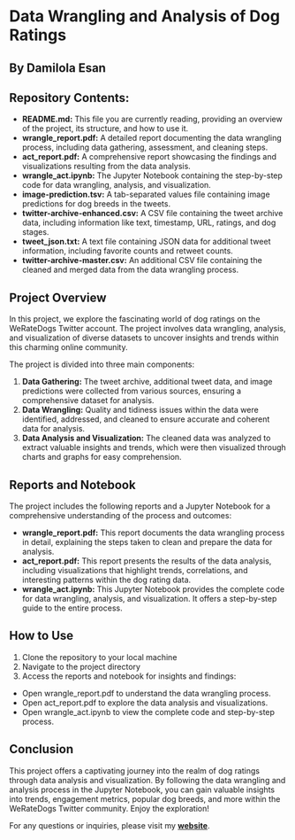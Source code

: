 # Data Wrangling and Analysis of Dog Ratings
## By Damilola Esan

## Repository Contents:

* **README.md:** This file you are currently reading, providing an overview of the project, its structure, and how to use it.
* **wrangle_report.pdf:** A detailed report documenting the data wrangling process, including data gathering, assessment, and cleaning steps.
* **act_report.pdf:** A comprehensive report showcasing the findings and visualizations resulting from the data analysis.
* **wrangle_act.ipynb:** The Jupyter Notebook containing the step-by-step code for data wrangling, analysis, and visualization.
* **image-prediction.tsv:** A tab-separated values file containing image predictions for dog breeds in the tweets.
* **twitter-archive-enhanced.csv:** A CSV file containing the tweet archive data, including information like text, timestamp, URL, ratings, and dog stages.
* **tweet_json.txt:** A text file containing JSON data for additional tweet information, including favorite counts and retweet counts.
* **twitter-archive-master.csv:** An additional CSV file containing the cleaned and merged data from the data wrangling process.

## Project Overview
In this project, we explore the fascinating world of dog ratings on the WeRateDogs Twitter account. The project involves data wrangling, analysis, and visualization of diverse datasets to uncover insights and trends within this charming online community.

The project is divided into three main components:

1. **Data Gathering:** The tweet archive, additional tweet data, and image predictions were collected from various sources, ensuring a comprehensive dataset for analysis.
2. **Data Wrangling:** Quality and tidiness issues within the data were identified, addressed, and cleaned to ensure accurate and coherent data for analysis.
3. **Data Analysis and Visualization:** The cleaned data was analyzed to extract valuable insights and trends, which were then visualized through charts and graphs for easy comprehension.

## Reports and Notebook
The project includes the following reports and a Jupyter Notebook for a comprehensive understanding of the process and outcomes:

* **wrangle_report.pdf:** This report documents the data wrangling process in detail, explaining the steps taken to clean and prepare the data for analysis.
* **act_report.pdf:** This report presents the results of the data analysis, including visualizations that highlight trends, correlations, and interesting patterns within the dog rating data.
* **wrangle_act.ipynb:** This Jupyter Notebook provides the complete code for data wrangling, analysis, and visualization. It offers a step-by-step guide to the entire process.

## How to Use
1. Clone the repository to your local machine 
2. Navigate to the project directory
3. Access the reports and notebook for insights and findings:

* Open wrangle_report.pdf to understand the data wrangling process.
* Open act_report.pdf to explore the data analysis and visualizations.
* Open wrangle_act.ipynb to view the complete code and step-by-step process.

## Conclusion
This project offers a captivating journey into the realm of dog ratings through data analysis and visualization. By following the data wrangling and analysis process in the Jupyter Notebook, you can gain valuable insights into trends, engagement metrics, popular dog breeds, and more within the WeRateDogs Twitter community. Enjoy the exploration!

For any questions or inquiries, please visit my **[website](https://www.bit.ly/damiesan)**.